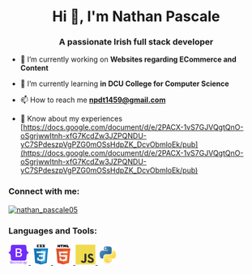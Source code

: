 <h1 align="center">Hi 👋, I'm Nathan Pascale</h1>
<h3 align="center">A passionate Irish full stack developer</h3>

- 🔭 I’m currently working on **Websites regarding ECommerce and Content**

- 🌱 I’m currently learning **in DCU College for Computer Science**

- 📫 How to reach me **npdt1459@gmail.com**

- 📄 Know about my experiences [https://docs.google.com/document/d/e/2PACX-1vS7GJVQgtQnO-oSgrjwwItnh-xfG7KcdZw3JZPQNDU-yC7SPdeszpVgPZG0mOSsHdpZK_DcvObmloEk/pub](https://docs.google.com/document/d/e/2PACX-1vS7GJVQgtQnO-oSgrjwwItnh-xfG7KcdZw3JZPQNDU-yC7SPdeszpVgPZG0mOSsHdpZK_DcvObmloEk/pub)

<h3 align="left">Connect with me:</h3>
<p align="left">
<a href="https://instagram.com/nathan_pascale05" target="blank"><img align="center" src="https://raw.githubusercontent.com/rahuldkjain/github-profile-readme-generator/master/src/images/icons/Social/instagram.svg" alt="nathan_pascale05" height="30" width="40" /></a>
</p>

<h3 align="left">Languages and Tools:</h3>
<p align="left"> <a href="https://getbootstrap.com" target="_blank" rel="noreferrer"> <img src="https://raw.githubusercontent.com/devicons/devicon/master/icons/bootstrap/bootstrap-plain-wordmark.svg" alt="bootstrap" width="40" height="40"/> </a> <a href="https://www.w3schools.com/css/" target="_blank" rel="noreferrer"> <img src="https://raw.githubusercontent.com/devicons/devicon/master/icons/css3/css3-original-wordmark.svg" alt="css3" width="40" height="40"/> </a> <a href="https://www.w3.org/html/" target="_blank" rel="noreferrer"> <img src="https://raw.githubusercontent.com/devicons/devicon/master/icons/html5/html5-original-wordmark.svg" alt="html5" width="40" height="40"/> </a> <a href="https://developer.mozilla.org/en-US/docs/Web/JavaScript" target="_blank" rel="noreferrer"> <img src="https://raw.githubusercontent.com/devicons/devicon/master/icons/javascript/javascript-original.svg" alt="javascript" width="40" height="40"/> </a> <a href="https://www.python.org" target="_blank" rel="noreferrer"> <img src="https://raw.githubusercontent.com/devicons/devicon/master/icons/python/python-original.svg" alt="python" width="40" height="40"/> </a> </p>

